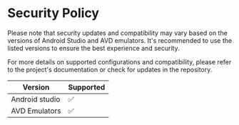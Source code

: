 # Security Policy

Please note that security updates and compatibility may vary based on the versions of Android Studio and AVD emulators. It's recommended to use the listed versions to ensure the best experience and security.

For more details on supported configurations and compatibility, please refer to the project's documentation or check for updates in the repository.

| Version | Supported          |
| ------- | ------------------ |
| Android studio   | :white_check_mark: |
| AVD Emulators   | :white_check_mark:                |


